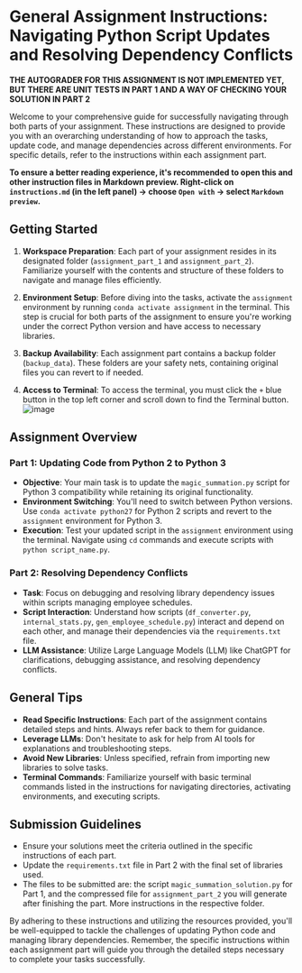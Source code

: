 # General Assignment Instructions: Navigating Python Script Updates and Resolving Dependency Conflicts

**THE AUTOGRADER FOR THIS ASSIGNMENT IS NOT IMPLEMENTED YET, BUT THERE ARE UNIT TESTS IN PART 1 AND A WAY OF CHECKING YOUR SOLUTION IN PART 2**

Welcome to your comprehensive guide for successfully navigating through both parts of your assignment. These instructions are designed to provide you with an overarching understanding of how to approach the tasks, update code, and manage dependencies across different environments. For specific details, refer to the instructions within each assignment part.

**To ensure a better reading experience, it's recommended to open this and other instruction files in Markdown preview. Right-click on `instructions.md` (in the left panel)  -> choose `Open with` -> select `Markdown preview`.**

## Getting Started

1. **Workspace Preparation**: Each part of your assignment resides in its designated folder (`assignment_part_1` and `assignment_part_2`). Familiarize yourself with the contents and structure of these folders to navigate and manage files efficiently.

2. **Environment Setup**: Before diving into the tasks, activate the `assignment` environment by running `conda activate assignment` in the terminal. This step is crucial for both parts of the assignment to ensure you're working under the correct Python version and have access to necessary libraries.

3. **Backup Availability**: Each assignment part contains a backup folder (`backup_data`). These folders are your safety nets, containing original files you can revert to if needed.

4. **Access to Terminal**: To access the terminal, you must click the `+` blue button in the top left corner and scroll down to find the Terminal button.
![image](images/terminal_1.png)

## Assignment Overview

### Part 1: Updating Code from Python 2 to Python 3

- **Objective**: Your main task is to update the `magic_summation.py` script for Python 3 compatibility while retaining its original functionality.
- **Environment Switching**: You'll need to switch between Python versions. Use `conda activate python27` for Python 2 scripts and revert to the `assignment` environment for Python 3.
- **Execution**: Test your updated script in the `assignment` environment using the terminal. Navigate using `cd` commands and execute scripts with `python script_name.py`.

### Part 2: Resolving Dependency Conflicts

- **Task**: Focus on debugging and resolving library dependency issues within scripts managing employee schedules.
- **Script Interaction**: Understand how scripts (`df_converter.py`, `internal_stats.py`, `gen_employee_schedule.py`) interact and depend on each other, and manage their dependencies via the `requirements.txt` file.
- **LLM Assistance**: Utilize Large Language Models (LLM) like ChatGPT for clarifications, debugging assistance, and resolving dependency conflicts.

## General Tips

- **Read Specific Instructions**: Each part of the assignment contains detailed steps and hints. Always refer back to them for guidance.
- **Leverage LLMs**: Don't hesitate to ask for help from AI tools for explanations and troubleshooting steps.
- **Avoid New Libraries**: Unless specified, refrain from importing new libraries to solve tasks.
- **Terminal Commands**: Familiarize yourself with basic terminal commands listed in the instructions for navigating directories, activating environments, and executing scripts.

## Submission Guidelines

- Ensure your solutions meet the criteria outlined in the specific instructions of each part.
- Update the `requirements.txt` file in Part 2 with the final set of libraries used.
- The files to be submitted are: the script `magic_summation_solution.py` for Part 1, and the compressed file for `assignment_part_2` you will generate after finishing the part. More instructions in the respective folder.

By adhering to these instructions and utilizing the resources provided, you'll be well-equipped to tackle the challenges of updating Python code and managing library dependencies. Remember, the specific instructions within each assignment part will guide you through the detailed steps necessary to complete your tasks successfully.
